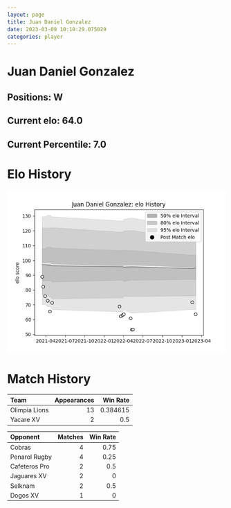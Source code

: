 ```yaml
---  
layout: page  
title: Juan Daniel Gonzalez  
date: 2023-03-09 10:10:29.075029  
categories: player  
---
```

# Juan Daniel Gonzalez

## Positions: W

## Current elo: 64.0

## Current Percentile: 7.0

# Elo History


![elo history](history_JuanDanielGonzalez.png)
# Match History


| Team          |   Appearances |   Win Rate |
|:--------------|--------------:|-----------:|
| Olimpia Lions |            13 |   0.384615 |
| Yacare XV     |             2 |   0.5      |

| Opponent      |   Matches |   Win Rate |
|:--------------|----------:|-----------:|
| Cobras        |         4 |       0.75 |
| Penarol Rugby |         4 |       0.25 |
| Cafeteros Pro |         2 |       0.5  |
| Jaguares XV   |         2 |       0    |
| Selknam       |         2 |       0.5  |
| Dogos XV      |         1 |       0    |